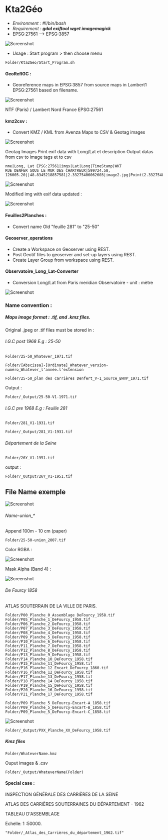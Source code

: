 # Kta2Géo

* *Environment : #!/bin/bash*
* *Requirement : **gdal exiftool wget imagemagick***
* EPSG:27561 --> EPSG:3857

![Screenshot](img/Invit.jpg)

* Usage : Start program > then choose menu

```
Folder/Kta2Geo/Start_Program.sh
```

#### GeoRefIGC :

* Georeference maps in EPSG:3857 from source maps in Lambert1 EPSG:27561 based on filename.

![Screenshot](img/ConvertTo27561.jpg)

NTF (Paris) / Lambert Nord France  EPSG:27561

#### kmz2csv :

* Convert KMZ / KML from Avenza Maps to CSV & Geotag images

![Screenshot](img/GeoTagImages.jpg)

Geotag Images
Print exif data with Long/Lat et description
Output datas from csv to image tags et to csv
```
nme|Long, Lat EPSG:27561|imgs|Lat|Long|TimeStamp|WKT
RUE DENFER SOUS LE MUR DES CHARTREUX|599724.58, 126005.20||48.8345218857581|2.33275406062603|image2.jpg|Point(2.33275406062603,48.8345218857581)
```

![Screenshot](img/convertKmz.png)

Modified img with exif data updated :

![Screenshot](img/LongLatImg.jpg)

#### Feuilles2Planches :

* Convert name Old "feuille 281" to "25-50"

#### Geoserver_operations

* Create a Workspace on Geoserver using REST.
* Post Geotif files to geoserver and set-up layers using REST.
* Create Layer Group from workspace using REST.

#### Observatoire_Long_Lat-Converter

* Conversion Long/Lat from Paris meridian Observatoire - unit : mètre

![Screenshot](img/ObsConverter.jpg)

### Name convention :

##### Maps image format : .tif, and .kmz files.

Original .jpeg or .tif files must be stored in :

###### I.G.C post 1968 E.g : 25-50

```
Folder/25-50_Whatever_1971.tif
```

```
Folder/[Abscissa]-[Ordinate]_Whatever_version-numéro_Whatever_l'année.l'extension
```

```
Folder/25-50_plan des carrières Denfert_V-1_Source_BHVP_1971.tif
```

Output :

```
Folder/_Output/25-50-V1-1971.tif
```

###### I.G.C pre 1968 E.g : Feuille 281

```
Folder/281_V1-1931.tif
```

```
Folder/_Output/281_V1-1931.tif
```

###### Département de la Seine

```
Folder/26Y_V1-1951.tif
```

output :

```
Folder/_Output/26Y_V1-1951.tif
```
## File Name exemple

![Screenshot](img/Files.jpg)

###### Name-union_* 
Append 100m - 10 cm (paper) 
```
Folder/25-50-union_2007.tif
```
Color RGBA :

![Screenshot](img/_Color-union.jpg)

Mask Alpha (Band 4)  :

![Screenshot](img/_Mask-union.jpg)

###### De Fourcy 1858

ATLAS SOUTERRAIN DE LA VILLE DE PARIS.

```
Folder/P00_Planche_0_Assemblage_DeFourcy_1958.tif
Folder/P05_Planche_1_DeFourcy_1958.tif
Folder/P06_Planche_2_DeFourcy_1958.tif
Folder/P07_Planche_3_DeFourcy_1958.tif
Folder/P08_Planche_4_DeFourcy_1958.tif
Folder/P09_Planche_5_DeFourcy_1958.tif
Folder/P10_Planche_6_DeFourcy_1958.tif
Folder/P11_Planche_7_DeFourcy_1958.tif
Folder/P12_Planche_8_DeFourcy_1958.tif
Folder/P13_Planche_9_DeFourcy_1958.tif
Folder/P14_Planche_10_DeFourcy_1958.tif
Folder/P15_Planche_11_DeFourcy_1958.tif
Folder/P16_Planche_12_Encart_DeFourcy_1860.tif
Folder/P16_Planche_12_DeFourcy_1958.tif
Folder/P17_Planche_13_DeFourcy_1958.tif
Folder/P18_Planche_14_DeFourcy_1958.tif
Folder/P19_Planche_15_DeFourcy_1958.tif
Folder/P20_Planche_16_DeFourcy_1958.tif
Folder/P21_Planche_17_DeFourcy_1958.tif
```

```
Folder/P09_Planche_5_DeFourcy-Encart-A_1858.tif
Folder/P09_Planche_5_DeFourcy-Encart-B_1858.tif
Folder/P09_Planche_5_DeFourcy-Encart-C_1858.tif
```
![Screenshot](img/Encarts_Planche_5.jpg)

```
Folder/_Output/PXX_Planche_XX_DeFourcy_1958.tif
```

##### Kmz files

```
Folder/WhateverName.kmz
```

Ouput images & .csv

```
Folder/_Output/WhateverName(Folder)
```

#### Special case :

INSPECTION GÉNÉRALE DES CARRIÈRES DE LA SEINE

ATLAS DES CARRIÈRES SOUTERRAINES DU DÉPARTEMENT - 1962

TABLEAU D'ASSEMBLAGE

Echelle: 1 :50000.

```
"Folder/_Atlas_des_Carrières_du_département_1962.tif"
```
